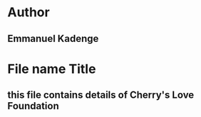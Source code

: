 # Author
## Emmanuel Kadenge
# File name Title
## this file contains details of Cherry's Love Foundation